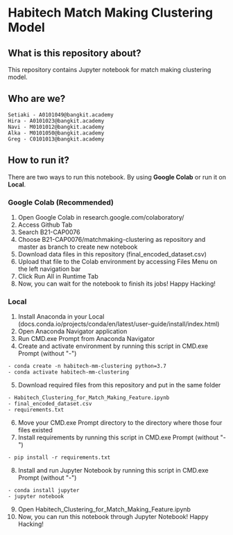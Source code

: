 # Habitech Match Making Clustering Model

## What is this repository about?
This repository contains Jupyter notebook for match making clustering model. 

## Who are we?
```
Setiaki - A0101049@bangkit.academy
Hira - A0101023@bangkit.academy
Navi - M0101012@bangkit.academy
Alka - M0101050@bangkit.academy
Greg - C0101013@bangkit.academy
```

## How to run it?
There are two ways to run this notebook. By using **Google Colab** or run it on **Local**.

### Google Colab (Recommended)
1. Open Google Colab in research.google.com/colaboratory/
2. Access Github Tab
3. Search B21-CAP0076
4. Choose B21-CAP0076/matchmaking-clustering as repository and master as branch to create new notebook
5. Download data files in this repository (final_encoded_dataset.csv)
6. Upload that file to the Colab environment by accessing Files Menu on the left navigation bar
7. Click Run All in Runtime Tab
8. Now, you can wait for the notebook to finish its jobs! Happy Hacking!

### Local
1. Install Anaconda in your Local (docs.conda.io/projects/conda/en/latest/user-guide/install/index.html)
2. Open Anaconda Navigator application
3. Run CMD.exe Prompt from Anaconda Navigator
4. Create and activate environment by running this script in CMD.exe Prompt (without "-")
```
- conda create -n habitech-mm-clustering python=3.7
- conda activate habitech-mm-clustering
```
5. Download required files from this repository and put in the same folder
```
- Habitech_Clustering_for_Match_Making_Feature.ipynb
- final_encoded_dataset.csv
- requirements.txt
```
6. Move your CMD.exe Prompt directory to the directory where those four files existed
7. Install requirements by running this script in CMD.exe Prompt (without "-")
```
- pip install -r requirements.txt
```
8. Install and run Jupyter Notebook by running this script in CMD.exe Prompt (without "-")
```
- conda install jupyter
- jupyter notebook  
```
9. Open Habitech_Clustering_for_Match_Making_Feature.ipynb
10. Now, you can run this notebook through Jupyter Notebook! Happy Hacking!

